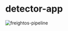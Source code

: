 # detector-app

![freightos-pipeline](https://github.com/MuhammadQadora/detector-app/assets/110588924/2341c979-8432-42fc-ac2a-61dc5a688686)
